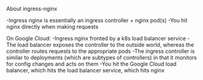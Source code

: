 About ingress-nginx 

-Ingress nginx is essentially an ingress controller + nginx pod(s)
-You hit nginx directly when making requests

On Google Cloud:
-Ingress nginx fronted by a k8s load balancer service
-The load balancer exposes the controller to the outside world, whereas the controller routes requests to the appropriate pods
-The ingress controller is similar to deployments (which are subtypes of controllers) in that it monitors for config changes and acts on them
-You hit the Google Cloud load balancer, which hits the load balancer service, which hits nginx